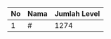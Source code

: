 | No | Nama            | Jumlah Level |
|----|-----------------|--------------|
| 1  | #    |    1274        |
